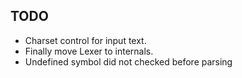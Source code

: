 TODO
----

*   Charset control for input text.
*   Finally move Lexer to internals.
*   Undefined symbol did not checked before parsing
